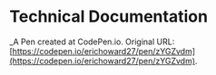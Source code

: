 # Technical Documentation
 _A Pen created at CodePen.io. Original URL: [https://codepen.io/erichoward27/pen/zYGZvdm](https://codepen.io/erichoward27/pen/zYGZvdm).

 